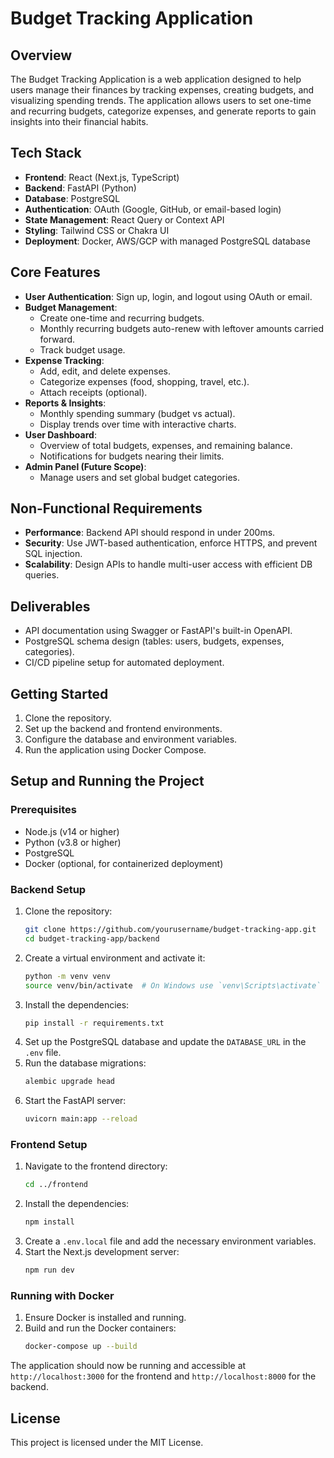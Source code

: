 # Budget Tracking Application

## Overview
The Budget Tracking Application is a web application designed to help users manage their finances by tracking expenses, creating budgets, and visualizing spending trends. The application allows users to set one-time and recurring budgets, categorize expenses, and generate reports to gain insights into their financial habits.

## Tech Stack
- **Frontend**: React (Next.js, TypeScript)
- **Backend**: FastAPI (Python)
- **Database**: PostgreSQL
- **Authentication**: OAuth (Google, GitHub, or email-based login)
- **State Management**: React Query or Context API
- **Styling**: Tailwind CSS or Chakra UI
- **Deployment**: Docker, AWS/GCP with managed PostgreSQL database

## Core Features
- **User Authentication**: Sign up, login, and logout using OAuth or email.
- **Budget Management**:
  - Create one-time and recurring budgets.
  - Monthly recurring budgets auto-renew with leftover amounts carried forward.
  - Track budget usage.
- **Expense Tracking**:
  - Add, edit, and delete expenses.
  - Categorize expenses (food, shopping, travel, etc.).
  - Attach receipts (optional).
- **Reports & Insights**:
  - Monthly spending summary (budget vs actual).
  - Display trends over time with interactive charts.
- **User Dashboard**:
  - Overview of total budgets, expenses, and remaining balance.
  - Notifications for budgets nearing their limits.
- **Admin Panel (Future Scope)**:
  - Manage users and set global budget categories.

## Non-Functional Requirements
- **Performance**: Backend API should respond in under 200ms.
- **Security**: Use JWT-based authentication, enforce HTTPS, and prevent SQL injection.
- **Scalability**: Design APIs to handle multi-user access with efficient DB queries.

## Deliverables
- API documentation using Swagger or FastAPI's built-in OpenAPI.
- PostgreSQL schema design (tables: users, budgets, expenses, categories).
- CI/CD pipeline setup for automated deployment.

## Getting Started
1. Clone the repository.
2. Set up the backend and frontend environments.
3. Configure the database and environment variables.
4. Run the application using Docker Compose.

## Setup and Running the Project

### Prerequisites
- Node.js (v14 or higher)
- Python (v3.8 or higher)
- PostgreSQL
- Docker (optional, for containerized deployment)

### Backend Setup
1. Clone the repository:
    ```sh
    git clone https://github.com/yourusername/budget-tracking-app.git
    cd budget-tracking-app/backend
    ```
2. Create a virtual environment and activate it:
    ```sh
    python -m venv venv
    source venv/bin/activate  # On Windows use `venv\Scripts\activate`
    ```
3. Install the dependencies:
    ```sh
    pip install -r requirements.txt
    ```
4. Set up the PostgreSQL database and update the `DATABASE_URL` in the `.env` file.
5. Run the database migrations:
    ```sh
    alembic upgrade head
    ```
6. Start the FastAPI server:
    ```sh
    uvicorn main:app --reload
    ```

### Frontend Setup
1. Navigate to the frontend directory:
    ```sh
    cd ../frontend
    ```
2. Install the dependencies:
    ```sh
    npm install
    ```
3. Create a `.env.local` file and add the necessary environment variables.
4. Start the Next.js development server:
    ```sh
    npm run dev
    ```

### Running with Docker
1. Ensure Docker is installed and running.
2. Build and run the Docker containers:
    ```sh
    docker-compose up --build
    ```

The application should now be running and accessible at `http://localhost:3000` for the frontend and `http://localhost:8000` for the backend.

## License
This project is licensed under the MIT License.